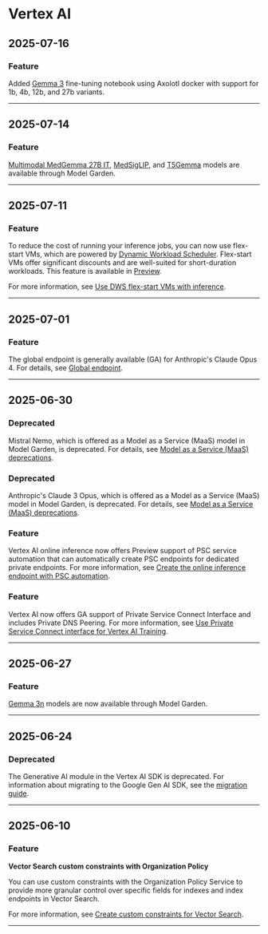 # Vertex AI

## 2025-07-16

### Feature

Added [Gemma 3](https://github.com/GoogleCloudPlatform/vertex-ai-samples/blob/main/notebooks/community/model_garden/model_garden_axolotl_gemma3_finetuning.ipynb) fine-tuning notebook using Axolotl docker with support for 1b, 4b, 12b, and 27b variants.

---
## 2025-07-14

### Feature

[Multimodal MedGemma 27B IT](https://console.cloud.google.com/vertex-ai/publishers/google/model-garden/medgemma;publisherModelVersion=medgemma-27b-it), [MedSigLIP](https://console.cloud.google.com/vertex-ai/publishers/google/model-garden/medsiglip), and [T5Gemma](https://console.cloud.google.com/vertex-ai/publishers/google/model-garden/t5gemma) models are available through Model Garden.

---
## 2025-07-11

### Feature

To reduce the cost of running your inference jobs, you can now use flex-start VMs, which are powered by [Dynamic Workload Scheduler](https://cloud.google.com/blog/products/compute/introducing-dynamic-workload-scheduler). Flex-start VMs offer significant discounts and are well-suited for
short-duration workloads. This feature is available in [Preview](https://cloud.google.com/products/#product-launch-stages).

For more information, see [Use DWS flex-start VMs with inference](https://cloud.google.com/vertex-ai/docs/predictions/use-flex-start-vms).

---
## 2025-07-01

### Feature

The global endpoint is generally available (GA) for Anthropic's Claude Opus 4. For details, see [Global endpoint](https://cloud.google.com/vertex-ai/generative-ai/docs/learn/locations#global-endpoint).

---
## 2025-06-30

### Deprecated

Mistral Nemo, which is offered as a Model as a Service (MaaS) model in Model Garden, is deprecated. For details, see [Model as a Service (MaaS) deprecations](https://cloud.google.com/vertex-ai/generative-ai/docs/deprecations/partner-models).

### Deprecated

Anthropic's Claude 3 Opus, which is offered as a Model as a Service (MaaS) model in Model Garden, is deprecated. For details, see [Model as a Service (MaaS) deprecations](https://cloud.google.com/vertex-ai/generative-ai/docs/deprecations/partner-models).

### Feature

Vertex AI online inference now offers Preview support of PSC service automation that can automatically create PSC endpoints for dedicated private endpoints. For more information, see [Create the online inference endpoint with PSC automation](https://cloud.google.com/vertex-ai/docs/predictions/private-service-connect#create-endpoint-with-automation).

### Feature

Vertex AI now offers GA support of Private Service Connect Interface and includes Private DNS Peering. For more information, see [Use Private Service Connect interface for Vertex AI Training](https://cloud.google.com/vertex-ai/docs/training/psc-i-egress).

---
## 2025-06-27

### Feature

[Gemma 3n](https://console.cloud.google.com/vertex-ai/publishers/google/model-garden/gemma3n) models are now available through Model Garden.

---
## 2025-06-24

### Deprecated

The Generative AI module in the Vertex AI SDK is deprecated. For information about migrating to the Google Gen AI SDK, see the [migration guide](https://cloud.google.com/vertex-ai/generative-ai/docs/deprecations/genai-vertexai-sdk).

---
## 2025-06-10

### Feature

**Vector Search custom constraints with Organization Policy**

You can use custom constraints with the Organization Policy Service to provide more granular control over specific fields for indexes and index endpoints in Vector Search.

For more information, see [Create custom constraints for Vector Search](https://cloud.google.com/vertex-ai/docs/vector-search/custom-constraints).

---
